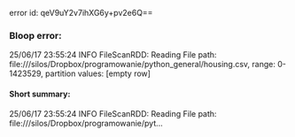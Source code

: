 error id: qeV9uY2v7ihXG6y+pv2e6Q==
### Bloop error:

25/06/17 23:55:24 INFO FileScanRDD: Reading File path: file://<HOME>/silos/Dropbox/programowanie/python_general/housing.csv, range: 0-1423529, partition values: [empty row]
#### Short summary: 

25/06/17 23:55:24 INFO FileScanRDD: Reading File path: file://<HOME>/silos/Dropbox/programowanie/pyt...